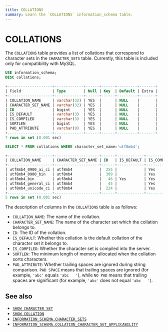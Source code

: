 ```yaml
---
title: COLLATIONS
summary: Learn the `COLLATIONS` information_schema table.
---
```


# COLLATIONS

The `COLLATIONS` table provides a list of collations that correspond to character sets in the `CHARACTER_SETS` table. Currently, this table is included only for compatibility with MySQL.

```sql
USE information_schema;
DESC collations;
```

```sql
+--------------------+-------------+------+------+---------+-------+
| Field              | Type        | Null | Key  | Default | Extra |
+--------------------+-------------+------+------+---------+-------+
| COLLATION_NAME     | varchar(32) | YES  |      | NULL    |       |
| CHARACTER_SET_NAME | varchar(32) | YES  |      | NULL    |       |
| ID                 | bigint      | YES  |      | NULL    |       |
| IS_DEFAULT         | varchar(3)  | YES  |      | NULL    |       |
| IS_COMPILED        | varchar(3)  | YES  |      | NULL    |       |
| SORTLEN            | bigint      | YES  |      | NULL    |       |
| PAD_ATTRIBUTE      | varchar(9)  | YES  |      | NULL    |       |
+--------------------+-------------+------+------+---------+-------+
7 rows in set (0.001 sec)
```

```sql
SELECT * FROM collations WHERE character_set_name='utf8mb4';
```

```sql
+--------------------+--------------------+------+------------+-------------+---------+---------------+
| COLLATION_NAME     | CHARACTER_SET_NAME | ID   | IS_DEFAULT | IS_COMPILED | SORTLEN | PAD_ATTRIBUTE |
+--------------------+--------------------+------+------------+-------------+---------+---------------+
| utf8mb4_0900_ai_ci | utf8mb4            |  255 |            | Yes         |       0 | NO PAD        |
| utf8mb4_0900_bin   | utf8mb4            |  309 |            | Yes         |       1 | NO PAD        |
| utf8mb4_bin        | utf8mb4            |   46 | Yes        | Yes         |       1 | PAD SPACE     |
| utf8mb4_general_ci | utf8mb4            |   45 |            | Yes         |       1 | PAD SPACE     |
| utf8mb4_unicode_ci | utf8mb4            |  224 |            | Yes         |       8 | PAD SPACE     |
+--------------------+--------------------+------+------------+-------------+---------+---------------+
5 rows in set (0.001 sec)
```

The description of columns in the `COLLATIONS` table is as follows:

* `COLLATION_NAME`: The name of the collation.
* `CHARACTER_SET_NAME`: The name of the character set which the collation belongs to.
* `ID`: The ID of the collation.
* `IS_DEFAULT`: Whether this collation is the default collation of the character set it belongs to.
* `IS_COMPILED`: Whether the character set is compiled into the server.
* `SORTLEN`: The minimum length of memory allocated when the collation sorts characters.
* `PAD_ATTRIBUTE`: Whether trailing spaces are ignored during string comparison. `PAD SPACE` means that trailing spaces are ignored (for example, `'abc'` equals `'abc   '`), while `NO PAD` means that trailing spaces are significant (for example, `'abc'` does not equal `'abc   '`).

## See also

- [`SHOW CHARACTER SET`](/sql-statements/sql-statement-show-character-set.md)
- [`SHOW COLLATION`](/sql-statements/sql-statement-show-collation.md)
- [`INFORMATION_SCHEMA.CHARACTER_SETS`](/information-schema/information-schema-character-sets.md)
- [`INFORMATION_SCHEMA.COLLATION_CHARACTER_SET_APPLICABILITY`](/information-schema/information-schema-collation-character-set-applicability.md)
